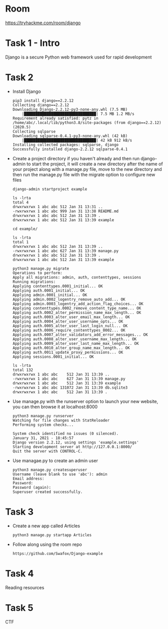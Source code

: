 # Room
https://tryhackme.com/room/django

# Task 1 - Intro
Django is a secure Python web framework used for rapid development

# Task 2
* Install Django
    ```
    pip3 install django==2.2.12
    Collecting django==2.2.12
    Downloading Django-2.2.12-py3-none-any.whl (7.5 MB)
        |████████████████████████████████| 7.5 MB 1.2 MB/s
    Requirement already satisfied: pytz in /home/abc/.local/lib/python3.8/site-packages (from django==2.2.12) (2020.5)
    Collecting sqlparse
    Downloading sqlparse-0.4.1-py3-none-any.whl (42 kB)
        |████████████████████████████████| 42 kB 912 kB/s
    Installing collected packages: sqlparse, django
    Successfully installed django-2.2.12 sqlparse-0.4.1    
    ```
* Create a project directory if you haven't already and then run django-admin to start the project, it will create a new directory after the name of your project along with a manage.py file, move to the new directory and then run the manage.py file with the migrate option to configure new files
    ```
    django-admin startproject example

    ls -lrta
    total 4
    drwxrwxrwx 1 abc abc 512 Jan 31 13:31 ..
    -rwxrwxrwx 1 abc abc 999 Jan 31 13:38 README.md
    drwxrwxrwx 1 abc abc 512 Jan 31 13:39 .
    drwxrwxrwx 1 abc abc 512 Jan 31 13:39 example

    cd example/

    ls -lrta
    total 1
    drwxrwxrwx 1 abc abc 512 Jan 31 13:39 ..
    -rwxrwxrwx 1 abc abc 627 Jan 31 13:39 manage.py
    drwxrwxrwx 1 abc abc 512 Jan 31 13:39 .
    drwxrwxrwx 1 abc abc 512 Jan 31 13:39 example

    python3 manage.py migrate
    Operations to perform:
    Apply all migrations: admin, auth, contenttypes, sessions
    Running migrations:
    Applying contenttypes.0001_initial... OK
    Applying auth.0001_initial... OK
    Applying admin.0001_initial... OK
    Applying admin.0002_logentry_remove_auto_add... OK
    Applying admin.0003_logentry_add_action_flag_choices... OK
    Applying contenttypes.0002_remove_content_type_name... OK
    Applying auth.0002_alter_permission_name_max_length... OK
    Applying auth.0003_alter_user_email_max_length... OK
    Applying auth.0004_alter_user_username_opts... OK
    Applying auth.0005_alter_user_last_login_null... OK
    Applying auth.0006_require_contenttypes_0002... OK
    Applying auth.0007_alter_validators_add_error_messages... OK
    Applying auth.0008_alter_user_username_max_length... OK
    Applying auth.0009_alter_user_last_name_max_length... OK
    Applying auth.0010_alter_group_name_max_length... OK
    Applying auth.0011_update_proxy_permissions... OK
    Applying sessions.0001_initial... OK

    ls -lrta
    total 132
    drwxrwxrwx 1 abc abc    512 Jan 31 13:39 ..
    -rwxrwxrwx 1 abc abc    627 Jan 31 13:39 manage.py
    drwxrwxrwx 1 abc abc    512 Jan 31 13:39 example
    -rwxrwxrwx 1 abc abc 131072 Jan 31 13:39 db.sqlite3
    drwxrwxrwx 1 abc abc    512 Jan 31 13:39 .    
    ```
* Use manage.py with the runserver option to launch your new website, you can then browse it at localhost:8000
    ```
    python3 manage.py runserver
    Watching for file changes with StatReloader
    Performing system checks...

    System check identified no issues (0 silenced).
    January 31, 2021 - 18:45:57
    Django version 2.2.12, using settings 'example.settings'
    Starting development server at http://127.0.0.1:8000/
    Quit the server with CONTROL-C.    
    ```
* Use managae.py to create an admin user
    ```
    python3 manage.py createsuperuser
    Username (leave blank to use 'abc'): admin
    Email address:
    Password:
    Password (again):
    Superuser created successfully.    
    ```
# Task 3
* Create a new app called Articles
    ```
    python3 manage.py startapp Articles
    ```
* Follow along using the room repo
    ```
    https://github.com/Swafox/Django-example
    ```
# Task 4
Reading resources
# Task 5
CTF